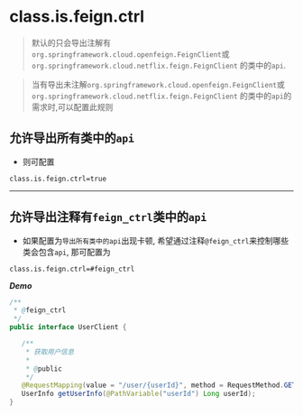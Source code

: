 # class.is.feign.ctrl

> 默认的只会导出注解有`org.springframework.cloud.openfeign.FeignClient`或`org.springframework.cloud.netflix.feign.FeignClient`
的类中的`api`.

> 当有导出未注解`org.springframework.cloud.openfeign.FeignClient`或`org.springframework.cloud.netflix.feign.FeignClient`
的类中的`api`的需求时,可以配置此规则


## 允许导出所有类中的`api`

- 则可配置

 ```properties
 class.is.feign.ctrl=true
 ```

---

## 允许导出注释有`feign_ctrl`类中的`api`

- 如果配置为`导出所有类中的api`出现卡顿, 希望通过注释`@feign_ctrl`来控制哪些类会包含`api`, 那可配置为

 ```properties
 class.is.feign.ctrl=#feign_ctrl
 ```

***Demo***
 
 ```java
 /**
  * @feign_ctrl
  */
public interface UserClient {

    /**
     * 获取用户信息
     *
     * @public
     */
    @RequestMapping(value = "/user/{userId}", method = RequestMethod.GET)
    UserInfo getUserInfo(@PathVariable("userId") Long userId);
}
 ``` 